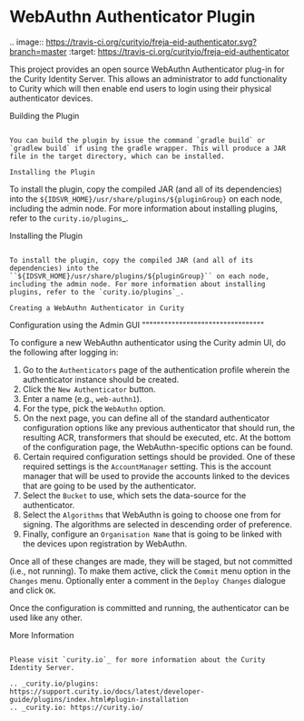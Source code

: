 WebAuthn Authenticator Plugin
=============================
.. image:: https://travis-ci.org/curityio/freja-eid-authenticator.svg?branch=master
    :target: https://travis-ci.org/curityio/freja-eid-authenticator
    
This project provides an open source WebAuthn Authenticator plug-in for the Curity Identity Server. This allows an administrator to add functionality to Curity which will then enable end users to login using their physical authenticator devices.

Building the Plugin
~~~~~~~~~~~~~~~~~~~

You can build the plugin by issue the command `gradle build` or `gradlew build` if using the gradle wrapper. This will produce a JAR file in the target directory, which can be installed.

Installing the Plugin
~~~~~~~~~~~~~~~~~~~~~

To install the plugin, copy the compiled JAR (and all of its dependencies) into the ``${IDSVR_HOME}/usr/share/plugins/${pluginGroup}`` on each node, including the admin node. For more information about installing plugins, refer to the `curity.io/plugins`_.

Installing the Plugin
~~~~~~~~~~~~~~~~~~~~~

To install the plugin, copy the compiled JAR (and all of its dependencies) into the ``${IDSVR_HOME}/usr/share/plugins/${pluginGroup}`` on each node, including the admin node. For more information about installing plugins, refer to the `curity.io/plugins`_.

Creating a WebAuthn Authenticator in Curity
~~~~~~~~~~~~~~~~~~~~~~~~~~~~~~~~~~~~~~~~~~~

Configuration using the Admin GUI
"""""""""""""""""""""""""""""""""

To configure a new WebAuthn authenticator using the Curity admin UI, do the following after logging in:

1. Go to the ``Authenticators`` page of the authentication profile wherein the authenticator instance should be created.
2. Click the ``New Authenticator`` button.
3. Enter a name (e.g., ``web-authn1``).
4. For the type, pick the ``WebAuthn`` option.
5. On the next page, you can define all of the standard authenticator configuration options like any previous authenticator that should run, the resulting ACR, transformers that should be executed, etc. At the bottom of the configuration page, the WebAuthn-specific options can be found.
6. Certain required configuration settings should be provided. One of these required settings is the ``AccountManager`` setting. This is the account manager that will be used to provide the accounts linked to the devices that are going to be used by the authenticator.
7. Select the ``Bucket`` to use, which sets the data-source for the authenticator.
9. Select the ``Algorithms`` that WebAuthn is going to choose one from for signing. The algorithms are selected in descending order of preference.
10. Finally, configure an ``Organisation Name`` that is going to be linked with the devices upon registration by WebAuthn.

Once all of these changes are made, they will be staged, but not committed (i.e., not running). To make them active, click the ``Commit`` menu option in the ``Changes`` menu. Optionally enter a comment in the ``Deploy Changes`` dialogue and click ``OK``.

Once the configuration is committed and running, the authenticator can be used like any other.


More Information
~~~~~~~~~~~~~~~~

Please visit `curity.io`_ for more information about the Curity Identity Server.

.. _curity.io/plugins: https://support.curity.io/docs/latest/developer-guide/plugins/index.html#plugin-installation
.. _curity.io: https://curity.io/